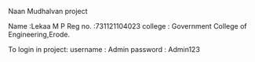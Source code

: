 
Naan Mudhalvan project

Name :Lekaa M P
Reg no. :731121104023
college : Government College of Engineering,Erode.

To login in project:
username : Admin
password : Admin123
